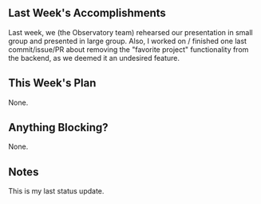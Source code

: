 ## Last Week's Accomplishments

Last week, we (the Observatory team) rehearsed our presentation in small group and presented in large group. Also, I worked on / finished one last commit/issue/PR about removing the "favorite project" functionality from the backend, as we deemed it an undesired feature.

## This Week's Plan

None.

## Anything Blocking?

None.

## Notes

This is my last status update.
